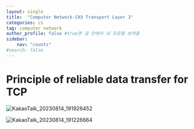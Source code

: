 ```yaml
---
layout: single
title:  "Computer Network-CH3 Transport Layer 3"
categories: cs
tag: computer network
author_profile: false #true면 글 안에서 내 프로필 보여줌
sidebar:
    nav: "counts"
#search: false
---
```


# Principle of reliable data transfer for TCP

![KakaoTalk_20230814_191926452](https://github.com/jwjungwoo/jwjungwoo.github.io/assets/140131247/43d5f893-aadf-4d97-87a7-2fd24625ef06)   

![KakaoTalk_20230814_191226664](https://github.com/jwjungwoo/jwjungwoo.github.io/assets/140131247/3a0aace0-af2f-4dcb-81e3-62106f3166c7)   

